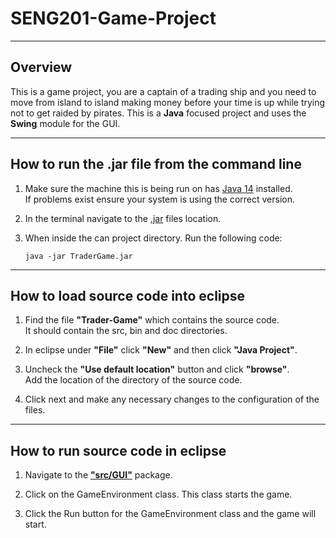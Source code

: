 # **SENG201**-Game-Project

---

## **Overview**

This is a game project, you are a captain of a trading ship and you need to move from island to island making money before your time is up while trying not to get raided by pirates. This is a **Java** focused project and uses the **Swing** module for the GUI.

---

## How to run the .jar file from the command line

1.
    Make sure the machine this is being run on has [Java 14][javaWebsite] installed.  
    If problems exist ensure your system is using the correct version.

2.
    In the terminal navigate to the [.jar](TraderGame.jar) files location.

3.
    When inside the can project directory. Run the following code:

    ```Console
    java -jar TraderGame.jar
    ```

---

## How to load source code into eclipse

1.
    Find the file **"Trader-Game"** which contains the source code.  
    It should contain the src, bin and doc directories.

2.
    In eclipse under **"File"** click **"New"** and then click **"Java Project"**.

3.
    Uncheck the **"Use default location"** button and click **"browse"**.  
    Add the location of the directory of the source code.

4.
    Click next and make any necessary changes to the configuration of the files.

---

## How to run source code in eclipse

1.
    Navigate to the **["src/GUI"](Trader-Game/src/GUI/)** package.

2.
    Click on the GameEnvironment class. This class starts the game.

3.
    Click the Run button for the GameEnvironment class and the game will start.

[javaWebsite]: https://www.oracle.com/java/technologies/javase/jdk14-archive-downloads.html "Java-14 Archive Download"
